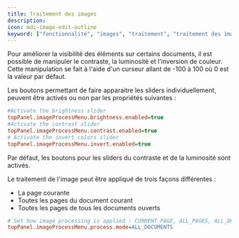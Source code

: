 ```yaml
---
title: Traitement des images
description:
icon: mdi-image-edit-outline
keyword: ["fonctionnalité", "images", "traitement", "traitement des images", "contraste", "luminosité", "inversion"]
---
```


Pour améliorer la visibilité des éléments sur certains documents, il est possible de manipuler le contraste, la luminosité et l'inversion de couleur. Cette manipulation se fait à l'aide d'un curseur allant de -100 à 100 où 0 est la valeur par défaut. 




Les boutons permettant de faire apparaitre les sliders individuellement, peuvent être activés ou non par les propriétés suivantes :  

```cfg
#Activate the brightness slider
topPanel.imageProcessMenu.brightness.enabled=true
#Activate the contrast slider
topPanel.imageProcessMenu.contrast.enabled=true
# Activate the invert colors slider
topPanel.imageProcessMenu.invert.enabled=true
```


Par défaut, les boutons pour les sliders du contraste et de la luminosité sont activés.


Le traitement de l'image peut être appliqué de trois façons différentes :
- La page courante
- Toutes les pages du document courant
- Toutes les pages de tous les documents ouverts



```cfg
# Set how image processing is applied : CURRENT_PAGE, ALL_PAGES, ALL_DOCUMENTS
topPanel.imageProcessMenu.process.mode=ALL_DOCUMENTS
```


